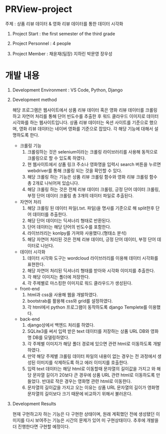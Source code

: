 # PRView-project

주제 : 상품 리뷰 데이터 & 영화 리뷰 데이터를 통한 데이터 시각화

1. Project Start : the first semester of the third grade

2. Project Personnel : 4 people

3. Project Member : 채윤재(팀장) 지하린 박문영 장우성

# 개발 내용

1. Development Environment : VS Code, Python, Django 

2. Development method 

   해당 프로그램은 웹사이트에서 상품 리뷰 데이터 혹은 영화 리뷰 데이터를 크롤링 하고 자연어 처리를 통해 단어 빈도수를 추출한 후 워드 클라우드 이미지로 데이터 시각화를 하는 웹사이트입니다. 상품 리뷰 데이터는 옥션 사이트를 기준으로 했으며, 영화 리뷰 데이터는 네이버 영화를 기준으로 잡았다. 각 해당 기능에 대해서 설명하도록 한다.
   - 크롤링 기능
     1. 크롤링하는 것은 selenium이라는 크롤링 라이브러리를 사용해 동적으로 크롤링으로 할 수 있도록 하였다.
     2. 현 웹사이트에서 상품 링크 주소나 영화명을 입력시 search 버튼을 누르면 webdriver를 통해 크롤링 되는 것을 확인할 수 있다.
     3. 해당 크롤링 하는 기능은 상품 리뷰 크롤링 함수와 영화 리뷰 크롤링 함수 총 2개로 나뉘어져 있습니다.
     4. 해당 크롤링 하는 것은 전체 리뷰 데이터 크롤링, 긍정 단어 데이터 크롤링, 부정 단어 데이터 크롤링 총 3개의 데이터 파일로 추출된다.
   - 자연어 처리
     1. 해당 크롤링 된 데이터 파일(.txt. 파일)을 명사를 기준으로 해 split한후 단어 데이터를 추출한다.
     2. 해당 단어 데이터는 딕셔너리 형태로 반환된다.
     3. 단어 데이터는 해당 단어의 빈도수를 포함한다.
     4. 라이브러리는 konlpy를 가져와 사용했다.(형태소 분석)
     5. 해당 자연어 처리된 것은 전체 리뷰 데이터, 긍정 단어 데이터, 부정 단어 데이터로 나뉜다.
   - 데이터 시각화
     1. 데이터 시각화 도구는 wordcloud 라이브러리를 이용해 데이터 시각화를 표현한다.
     2. 해당 자연어 처리된 딕셔너리 형태를 받아와 시각화 이미지를 추출한다.
     3. 각 해당 이미지는 폴더에 저장한다.
     4. 각 주제별로 마스킹한 이미지로 워드 클라우드가 생성된다.
   - front-end
     1. html과 css을 사용해 웹을 개발하였다.
     2. bootstrab를 활용해 css와 grid를 설정하였다.
     3. 각 html에서 python 프로그램이 동작하도록 django Templete를 이용했다.
   - back-end
     1. django상에서 백엔드 처리를 하였다.
     2. SQLite3를 써서 입력 받은 text 데이터를 저장하는 상품 URL DB와 영화명 DB를 모델링하였다.
     3. 각 주제별 이미지가 해당 폴더 경로에 있으면 관련 html로 이동하도록 개발하였다.
     4. 만약 해당 주제별 크롤링 데이터 파일의 내용이 없는 경우는 전 과정에서 생성된 이미지를 삭제하도록 하고 에러 이미지를 호출한다.
     5. 입력 text 데이터는 해당 html로 이동할때 문자열의 길이값을 가지고 와 해당 문자열 길이가 20보다 큰 경우에 상품 URL 관련 html로
        이동하도록 만들었다. 반대로 작은 경우는 영화명 관련 html로 이동한다.
     6. 문자열의 길이값을 가지고 오는 이유는 상품 URL 문자열의 길이가 영화명 문자열의 길이보다 크기 때문에 비교하기 위해서 불러온다.
3. Development Results

   현재 구현하고자 하는 기능은 다 구현한 상태이며, 원래 계획했던 전에 생성됐던 이미지를 다시 보여주는 기능은 시간의 문제가 있어 미 구현상태이다.
   추후에 개발을 더 진행한다면 구현할 예정이다.
